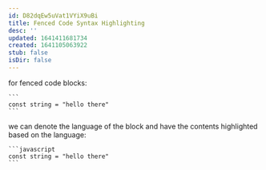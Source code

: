 ```yaml
---
id: D82dqEw5uVat1VYiX9uBi
title: Fenced Code Syntax Highlighting
desc: ''
updated: 1641411681734
created: 1641105063922
stub: false
isDir: false
---
```


for fenced code blocks:

````
```
const string = "hello there"
```
````

we can denote the language of the block and have the contents highlighted based on the language:

````
```javascript
const string = "hello there"
```
````
